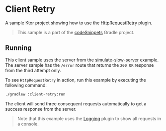 # Client Retry

A sample Ktor project showing how to use the [HttpRequestRetry](https://ktor.io/docs/client-retry.html) plugin.
> This sample is a part of the [codeSnippets](../../README.md) Gradle project.

## Running

This client sample uses the server from the [simulate-slow-server](../simulate-slow-server) example.
The server sample has the `/error` route that returns the `200 OK` response from the third attempt only.

To see `HttpRequestRetry` in action, run this example by executing the following command:

```bash
./gradlew :client-retry:run
```

The client will send three consequent requests automatically to get a success response from the server.

> Note that this example uses the [Logging](https://ktor.io/docs/client-logging.html) plugin to show all requests in a console.
